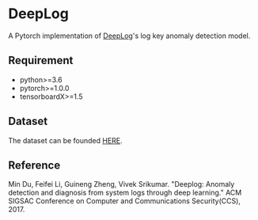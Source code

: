 # DeepLog
A Pytorch implementation of [DeepLog](https://www.cs.utah.edu/~lifeifei/papers/deeplog.pdf)'s log key anomaly detection model.


## Requirement
* python>=3.6
* pytorch>=1.0.0
* tensorboardX>=1.5

## Dataset
The dataset can be founded [HERE](https://www.cs.utah.edu/~mind/papers/deeplog_misc.html).

## Reference
Min Du, Feifei Li, Guineng Zheng, Vivek Srikumar. "Deeplog: Anomaly detection and diagnosis from system logs through deep learning." ACM SIGSAC Conference on Computer and Communications Security(CCS), 2017.
